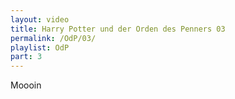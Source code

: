 ```yaml
---
layout: video
title: Harry Potter und der Orden des Penners 03
permalink: /OdP/03/
playlist: OdP
part: 3
---
```

Moooin
